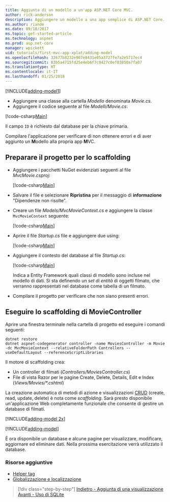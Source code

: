 ```yaml
---
title: Aggiunta di un modello a un'app ASP.NET Core MVC.
author: rick-anderson
description: Aggiungere un modello a una app semplice di ASP.NET Core.
ms.author: riande
ms.date: 09/18/2017
ms.topic: get-started-article
ms.technology: aspnet
ms.prod: asp.net-core
manager: wpickett
uid: tutorials/first-mvc-app-xplat/adding-model
ms.openlocfilehash: 32677b8232e907e8431e05a3727fe7a2e5717ec4
ms.sourcegitcommit: 83b5a4715fd25e4eb6f7c8427c0ef03850a7fa07
ms.translationtype: HT
ms.contentlocale: it-IT
ms.lasthandoff: 01/25/2018
---
```

[!INCLUDE[adding-model1](../../includes/mvc-intro/adding-model1.md)]

* Aggiungere una classe alla cartella *Modello* denominata *Movie.cs*.
* Aggiungere il codice seguente al file *Modelli/Movie.cs*:

[!code-csharp[Main](../../tutorials/first-mvc-app/start-mvc/sample/MvcMovie/Models/MovieNoEF.cs?name=snippet_1)]

Il campo `ID` è richiesto dal database per la chiave primaria. 

Compilare l'applicazione per verificare di non ottenere errori e di aver aggiunto un **M**odello alla propria app **M**VC.

## <a name="prepare-the-project-for-scaffolding"></a>Preparare il progetto per lo scaffolding

- Aggiungere i pacchetti NuGet evidenziati seguenti al file *MvcMovie.csproj*:
             
   [!code-csharp[Main](start-mvc/sample/MvcMovie/MvcMovie.csproj?highlight=7,10)]

- Salvare il file e selezionare **Ripristina** per il messaggio di **informazione** "Dipendenze non risolte".
- Creare un file *Models/MvcMovieContext.cs* e aggiungere la classe `MvcMovieContext` seguente:

   [!code-csharp[Main](start-mvc/sample/MvcMovie/Models/MvcMovieContext.cs)]
   
- Aprire il file *Startup.cs* file e aggiungere due using:

   [!code-csharp[Main](start-mvc/sample/MvcMovie/Startup.cs?name=snippet1&highlight=1,2)]

- Aggiungere il contesto del database al file *Startup.cs*:

   [!code-csharp[Main](start-mvc/sample/MvcMovie/Startup.cs?name=snippet2&highlight=6-7)]

  Indica a Entity Framework quali classi di modello sono incluse nel modello di dati. Si sta definendo un *set di entità* di oggetti filmato, che verranno rappresentati nel database come tabella di un filmato.

- Compilare il progetto per verificare che non siano presenti errori.

## <a name="scaffold-the-moviecontroller"></a>Eseguire lo scaffolding di MovieController

Aprire una finestra terminale nella cartella di progetto ed eseguire i comandi seguenti:

```
dotnet restore
dotnet aspnet-codegenerator controller -name MoviesController -m Movie -dc MvcMovieContext --relativeFolderPath Controllers --useDefaultLayout --referenceScriptLibraries 
```
Il motore di scaffolding crea:

* Un controller di filmati (*Controllers/MoviesController.cs*)
* File di vista Razor per le pagine Create, Delete, Details, Edit e Index (*Views/Movies/\*.cshtml*)

La creazione automatica di metodi di azione e visualizzazioni [CRUD](https://wikipedia.org/wiki/Create,_read,_update_and_delete) (create, read, update, delete) è nota come *scaffolding*. Sarà presto disponibile un'applicazione Web completamente funzionale che consente di gestire un database di filmati.

[!INCLUDE[adding-model 2x](../../includes/mvc-intro/adding-model2xp.md)]

[!INCLUDE[adding-model](../../includes/mvc-intro/adding-model3.md)]

È ora disponibile un database e alcune pagine per visualizzare, modificare, aggiornare ed eliminare dati. Nella prossima esercitazione verrà utilizzato il database.

### <a name="additional-resources"></a>Risorse aggiuntive

* [Helper tag](xref:mvc/views/tag-helpers/intro)
* [Globalizzazione e localizzazione](xref:fundamentals/localization)

>[!div class="step-by-step"]
[Indietro - Aggiunta di una visualizzazione](adding-view.md)
[Avanti - Uso di SQLite](working-with-sql.md)
